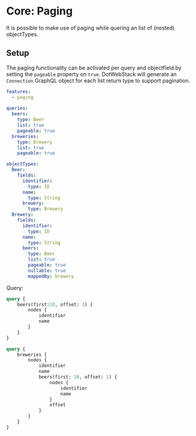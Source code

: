 # Core: Paging

It is possible to make use of paging while quering an list of (nested) objectTypes. 

## Setup

The paging functionality can be activated per query and objectfield by setting the `pageable` property on `true`. DotWebStack will generate an `Connection` GraphQL object for each list return type to support pagination.

```yaml
features:
  - paging
    
queries:
  beers:
    type: Beer
    list: true
    pageable: true
  breweries:
    type: Brewery
    list: true
    pageable: true

objectTypes:
  Beer:
    fields:
      identifier:
        type: ID
      name:
        type: String
      brewery:
        type: Brewery
  Brewery:
    fields:
      identifier:
        type: ID
      name:
        type: String
      beers:
        type: Beer
        list: true
        pageable: true
        nullable: true
        mappedBy: brewery
```

Query:

```graphql
query {
    beers(first:10, offset: 1) {
        nodes {
            identifier
            name
        }
    }
}
```

```graphql
query {
    breweries {
        nodes {
            identifier
            name
            beers(first: 10, offset: 1) {
                nodes {
                    identifier
                    name
                }
                offset
            }
        }
    }
}
```